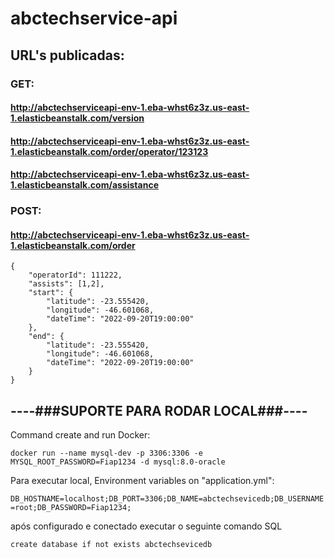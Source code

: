 # abctechservice-api
## URL's publicadas:
### GET:
#### http://abctechserviceapi-env-1.eba-whst6z3z.us-east-1.elasticbeanstalk.com/version
#### http://abctechserviceapi-env-1.eba-whst6z3z.us-east-1.elasticbeanstalk.com/order/operator/123123
#### http://abctechserviceapi-env-1.eba-whst6z3z.us-east-1.elasticbeanstalk.com/assistance
### POST:
#### http://abctechserviceapi-env-1.eba-whst6z3z.us-east-1.elasticbeanstalk.com/order
```
{
    "operatorId": 111222,
    "assists": [1,2],
    "start": {
        "latitude": -23.555420,
        "longitude": -46.601068,
        "dateTime": "2022-09-20T19:00:00"
    },
    "end": {
        "latitude": -23.555420,
        "longitude": -46.601068,
        "dateTime": "2022-09-20T19:00:00"
    }
}
``` 

## ----###SUPORTE PARA RODAR LOCAL###----

<p>Command create and run Docker:</p>

```docker run --name mysql-dev -p 3306:3306 -e MYSQL_ROOT_PASSWORD=Fiap1234 -d mysql:8.0-oracle```

<p>Para executar local, Environment variables on "application.yml":</p>

```DB_HOSTNAME=localhost;DB_PORT=3306;DB_NAME=abctechsevicedb;DB_USERNAME=root;DB_PASSWORD=Fiap1234;```

<p>após configurado e conectado executar o seguinte comando SQL</p>

``` create database if not exists abctechsevicedb ```
